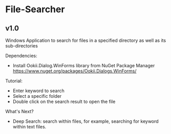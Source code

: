 # File-Searcher
## v1.0
Windows Application to search for files in a specified directory as well as its sub-directories

Dependencies:
- Install Ookii.Dialog.WinForms library from NuGet Package Manager
  https://www.nuget.org/packages/Ookii.Dialogs.WinForms/

Tutorial:
- Enter keyword to search
- Select a specific folder
- Double click on the search result to open the file

What's Next?
- Deep Search: search within files, for example, searching for keyword within text files.

